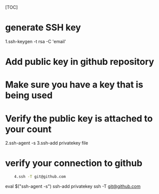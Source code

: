 [TOC]

# generate SSH key

1.ssh-keygen -t rsa -C 'email'

# Add public key in github repository

# Make sure you have a key that is being used

# Verify the public key is attached to your count

2.ssh-agent -s 
3.ssh-add privatekey file

# verify your connection to github

```bash
    4.ssh -T git@github.com
```


eval $("ssh-agent -s")
ssh-add privatekey
ssh -T git@github.com